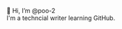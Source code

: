 👋 Hi, I’m @poo-2
<br>I'm a techncial writer learning GitHub.</br>

<!---
poo-2/poo-2 is a ✨ special ✨ repository because its `README.md` (this file) appears on your GitHub profile.
You can click the Preview link to take a look at your changes.
--->
